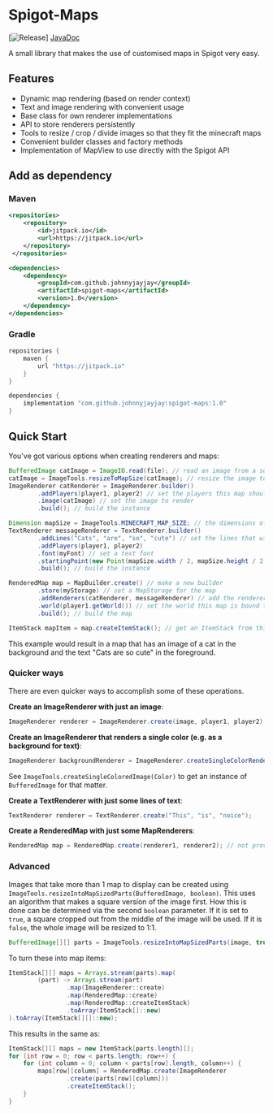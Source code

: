 # Spigot-Maps

[![Release](https://jitpack.io/v/User/Repo.svg)] 
[JavaDoc](https://javadoc.jitpack.io/com/github/johnnyjayjay/spigot-maps/master-SNAPSHOT/javadoc/index.html)

A small library that makes the use of customised maps in Spigot very easy.

## Features
- Dynamic map rendering (based on render context)
- Text and image rendering with convenient usage
- Base class for own renderer implementations
- API to store renderers persistently
- Tools to resize / crop / divide images so that they fit the minecraft maps
- Convenient builder classes and factory methods
- Implementation of MapView to use directly with the Spigot API

## Add as dependency

### Maven

```xml
<repositories>
    <repository>
        <id>jitpack.io</id>
        <url>https://jitpack.io</url>
    </repository>
 </repositories>

<dependencies>
    <dependency>
        <groupId>com.github.johnnyjayjay</groupId>
        <artifactId>spigot-maps</artifactId>
        <version>1.0</version>
    </dependency>
</dependencies>
```

### Gradle

```groovy
repositories {
    maven {
        url "https://jitpack.io"
    }
}

dependencies {
    implementation "com.github.johnnyjayjay:spigot-maps:1.0"
}
```

## Quick Start

You've got various options when creating renderers and maps:

```java
BufferedImage catImage = ImageIO.read(file); // read an image from a source, e.g. a file
catImage = ImageTools.resizeToMapSize(catImage); // resize the image to the minecraft map size
ImageRenderer catRenderer = ImageRenderer.builder()
        .addPlayers(player1, player2) // set the players this map should be rendered to (omitting this means it renders for everyone)
        .image(catImage) // set the image to render
        .build(); // build the instance

Dimension mapSize = ImageTools.MINECRAFT_MAP_SIZE; // the dimensions of a Minecraft map (in pixels)
TextRenderer messageRenderer = TextRenderer.builder()
        .addLines("Cats", "are", "so", "cute") // set the lines that will be drawn onto the map
        .addPlayers(player1, player2)
        .font(myFont) // set a text font
        .startingPoint(new Point(mapSize.width / 2, mapSize.height / 2)) // start in the middle
        .build(); // build the instance 

RenderedMap map = MapBuilder.create() // make a new builder
        .store(myStorage) // set a MapStorage for the map
        .addRenderers(catRenderer, messageRenderer) // add the renderers to this map
        .world(player1.getWorld()) // set the world this map is bound to, e.g. the world of the target player
        .build(); // build the map

ItemStack mapItem = map.createItemStack(); // get an ItemStack from this map to work with
```

This example would result in a map that has an image of a cat in the background and the text "Cats are so cute" in the foreground.

### Quicker ways

There are even quicker ways to accomplish some of these operations.

**Create an ImageRenderer with just an image**:

```java
ImageRenderer renderer = ImageRenderer.create(image, player1, player2); // the player arguments are optional
```

**Create an ImageRenderer that renders a single color (e.g. as a background for text)**:

```java
ImageRenderer backgroundRenderer = ImageRenderer.createSingleColorRenderer(Color.BLUE, player1, player2) // the player arguments are optional
```

See `ImageTools.createSingleColoredImage(Color)` to get an instance of `BufferedImage` for that matter.

**Create a TextRenderer with just some lines of text**:

```java
TextRenderer renderer = TextRenderer.create("This", "is", "noice");
```

**Create a RenderedMap with just some MapRenderers**:

```java
RenderedMap map = RenderedMap.create(renderer1, renderer2); // not providing any renderers returns a map without renderers
```

### Advanced

Images that take more than 1 map to display can be created using `ImageTools.resizeIntoMapSizedParts(BufferedImage, boolean)`. This uses an algorithm that makes a square version of the image first. How this is done can be determined via the second `boolean` parameter. If it is set to `true`, a square cropped out from the middle of the image will be used. If it is `false`, the whole image will be resized to 1:1.

```java
BufferedImage[][] parts = ImageTools.resizeIntoMapSizedParts(image, true);
```

To turn these into map items:

```java
ItemStack[][] maps = Arrays.stream(parts).map(
        (part) -> Arrays.stream(part)
                .map(ImageRenderer::create)
                .map(RenderedMap::create)
                .map(RenderedMap::createItemStack)
                .toArray(ItemStack[]::new)
).toArray(ItemStack[][]::new);
```

This results in the same as:

```java
ItemStack[][] maps = new ItemStack[parts.length][];
for (int row = 0; row < parts.length; row++) {
    for (int column = 0; column < parts[row].length, column++) {
        maps[row][column] = RenderedMap.create(ImageRenderer
                .create(parts[row][column]))
                .createItemStack();
    }
}
```
